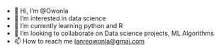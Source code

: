 - 👋 Hi, I’m @Owonla
- 👀 I’m interested in data science 
- 🌱 I’m currently learning python and R
- 💞️ I’m looking to collaborate on Data science projects, ML Algorithms
- 📫 How to reach me lanreowonla@gmai.com

<!---
Owonla/Owonla is a ✨ special ✨ repository because its `README.md` (this file) appears on your GitHub profile.
You can click the Preview link to take a look at your changes.
--->
